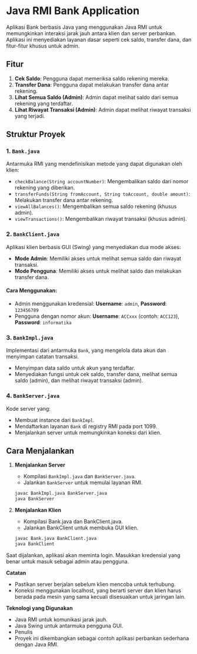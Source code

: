 # Java RMI Bank Application

Aplikasi Bank berbasis Java yang menggunakan Java RMI untuk memungkinkan interaksi jarak jauh antara klien dan server perbankan. Aplikasi ini menyediakan layanan dasar seperti cek saldo, transfer dana, dan fitur-fitur khusus untuk admin.

## Fitur

1. **Cek Saldo**: Pengguna dapat memeriksa saldo rekening mereka.
2. **Transfer Dana**: Pengguna dapat melakukan transfer dana antar rekening.
3. **Lihat Semua Saldo (Admin)**: Admin dapat melihat saldo dari semua rekening yang terdaftar.
4. **Lihat Riwayat Transaksi (Admin)**: Admin dapat melihat riwayat transaksi yang terjadi.

## Struktur Proyek

### 1. `Bank.java`

Antarmuka RMI yang mendefinisikan metode yang dapat digunakan oleh klien:
- `checkBalance(String accountNumber)`: Mengembalikan saldo dari nomor rekening yang diberikan.
- `transferFunds(String fromAccount, String toAccount, double amount)`: Melakukan transfer dana antar rekening.
- `viewAllBalances()`: Mengembalikan semua saldo rekening (khusus admin).
- `viewTransactions()`: Mengembalikan riwayat transaksi (khusus admin).

### 2. `BankClient.java`

Aplikasi klien berbasis GUI (Swing) yang menyediakan dua mode akses:
- **Mode Admin**: Memiliki akses untuk melihat semua saldo dan riwayat transaksi.
- **Mode Pengguna**: Memiliki akses untuk melihat saldo dan melakukan transfer dana.

#### Cara Menggunakan:
- Admin menggunakan kredensial: **Username**: `admin`, **Password**: `123456789`
- Pengguna dengan nomor akun: **Username**: `ACCxxx` (contoh: `ACC123`), **Password**: `informatika`

### 3. `BankImpl.java`

Implementasi dari antarmuka `Bank`, yang mengelola data akun dan menyimpan catatan transaksi.
- Menyimpan data saldo untuk akun yang terdaftar.
- Menyediakan fungsi untuk cek saldo, transfer dana, melihat semua saldo (admin), dan melihat riwayat transaksi (admin).

### 4. `BankServer.java`

Kode server yang:
- Membuat instance dari `BankImpl`.
- Mendaftarkan layanan `Bank` di registry RMI pada port 1099.
- Menjalankan server untuk memungkinkan koneksi dari klien.

## Cara Menjalankan

1. **Menjalankan Server**
   - Kompilasi `BankImpl.java` dan `BankServer.java`.
   - Jalankan `BankServer` untuk memulai layanan RMI.

   ```bash
   javac BankImpl.java BankServer.java
   java BankServer
2. **Menjalankan Klien**
   - Kompilasi Bank.java dan BankClient.java.
   - Jalankan BankClient untuk membuka GUI klien.
   ```bash
   javac Bank.java BankClient.java
   java BankClient

Saat dijalankan, aplikasi akan meminta login. Masukkan kredensial yang benar untuk masuk sebagai admin atau pengguna.
   
**Catatan**
   - Pastikan server berjalan sebelum klien mencoba untuk terhubung.
   - Koneksi menggunakan localhost, yang berarti server dan klien harus berada pada mesin yang       sama kecuali disesuaikan untuk jaringan lain.

**Teknologi yang Digunakan**
   - Java RMI untuk komunikasi jarak jauh.
   - Java Swing untuk antarmuka pengguna GUI.
   - Penulis
   - Proyek ini dikembangkan sebagai contoh aplikasi perbankan sederhana dengan Java RMI.
   
